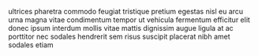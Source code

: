 ultrices pharetra commodo feugiat tristique pretium egestas nisl eu arcu urna
magna vitae condimentum tempor ut vehicula fermentum efficitur elit donec ipsum
interdum mollis vitae mattis dignissim augue ligula at ac porttitor nec sodales
hendrerit sem risus suscipit placerat nibh amet sodales etiam